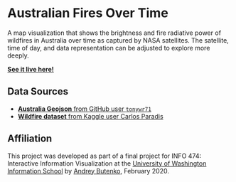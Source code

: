 # Australian Fires Over Time

A map visualization that shows the brightness and fire radiative power of wildfires in Australia over time as captured by NASA satellites. The satellite, time of day, and data representation can be adjusted to explore more deeply.

**[See it live here!](https://andreybutenko.github.io/d3-australian-wildfires-over-time/)**

## Data Sources

- [**Australia Geojson** from GitHub user `tonywr71`](https://github.com/tonywr71/GeoJson-Data)
- [**Wildfire dataset** from Kaggle user Carlos Paradis](https://www.kaggle.com/carlosparadis/fires-from-space-australia-and-new-zeland)

## Affiliation

This project was developed as part of a final project for INFO 474: Interactive Information Visualization at the [University of Washington Information School](https://ischool.uw.edu) by [Andrey Butenko](https://andreybutenko.com), February 2020.
